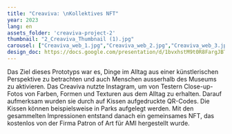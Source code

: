 ```yaml
---
title: "Creaviva: \nKollektives NFT"
year: 2023
lang: en
assets_folder: 'creaviva-project-2'
thumbnail: "2_Creaviva_Thumbnail (1).jpg"
carousel: ["Creaviva_web_1.jpg","Creaviva_web_2.jpg","Creaviva_web_3.jpg","Creaviva_web_4.jpg","Creaviva_web_5.jpg","Creaviva_web_6.jpg","Creaviva_web_7.jpg"]
design_doc: https://docs.google.com/presentation/d/1bvxhstM9t0R8FargJBTcMu0Bbf6AKvIzhFeRxqGu4N0/edit?usp=sharing
---
```


Das Ziel dieses Prototyps war es, Dinge im Alltag aus einer künstlerischen Perspektive zu betrachten und auch Menschen ausserhalb des Museums zu    aktivieren. Das Creaviva nutzte Instagram, um von Testern Close-up-Fotos von Farben, Formen und Texturen aus dem Alltag zu erhalten. Darauf aufmerksam wurden sie durch auf Kissen aufgedruckte QR-Codes. Die Kissen können beispielsweise in Parks aufgelegt werden. Mit den gesammelten Impressionen entstand danach ein gemeinsames NFT, das kostenlos von der Firma Patron of Art für AMI hergestellt wurde. 
